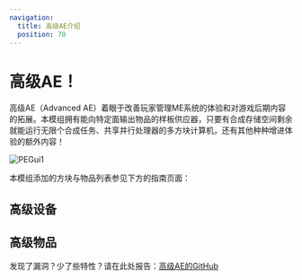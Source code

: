 ```yaml
---
navigation:
  title: 高级AE介绍
  position: 70
---
```


# 高级AE！

高级AE（Advanced AE）着眼于改善玩家管理ME系统的体验和对游戏后期内容的拓展。本模组拥有能向特定面输出物品的样板供应器，只要有合成存储空间剩余就能运行无限个合成任务、共享并行处理器的多方块计算机，还有其他种种增进体验的额外内容！

![PEGui1](../pic/aae_intro.png)

本模组添加的方块与物品列表参见下方的指南页面：

## 高级设备

<CategoryIndex category="advanced devices"></CategoryIndex>

## 高级物品

<CategoryIndex category="advanced items"></CategoryIndex>

发现了漏洞？少了些特性？请在此处报告：[高级AE的GitHub](https://github.com/pedroksl/AdvancedAE)